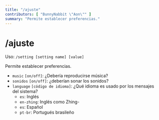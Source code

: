 ```yaml
---
title: "/ajuste"
contributors: [ "BunnyNabbit \"Aon\"" ]
summary: "Permite establecer preferencias."
---
```


# /ajuste

Uso: `/setting [setting name] [value]`

Permite establecer preferencias.

- `music` `[on/off]`: ¿Debería reproducirse música?
- `sonidos` `[on/off]`: ¿deberían sonar los sonidos?
- `language` `[código de idioma]`: ¿Qué idioma es usado por los mensajes del sistema?
  - `es`: Inglés
  - `en-zhing`: Inglés como Zhing-
  - `es`: Español
  - `pt-br`: Portugués brasileño
